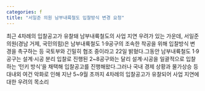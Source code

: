 ```yaml
---
categories: f
title: "서일준 의원 남부내륙철도 입찰방식 변경 요청"
---
```

최근 4차례의 입찰공고가 유찰돼 남부내륙철도의 사업 지연 우려가 있는 가운데, 서일준 의원(경남 거제, 국민의힘)은 남부내륙철도 1·9공구의 조속한 착공을 위해 입찰방식 변경을 촉구하는 등 국토부와 긴밀히 협조 중이라고 22일 밝혔다.그동안 남부내륙철도 1·9공구는 설계·시공 분리 입찰로 진행된 2~8공구와는 달리 설계·시공을 일괄적으로 입찰하는 ‘턴키 방식’을 채택해 입찰공고를 진행해왔다.그러나 국내 경제 상황과 물가상승 등 대내외 여건 악화로 인해 지난 5~9월 초까지 4차례의 입찰공고가 유찰되어 사업 지연에 대한 우려의 목소리